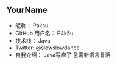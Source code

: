 ## YourName

- 昵称：  Paksu
- GitHub 用户名：  P4k5u
- 技术栈：  Java
- Twitter:   @slowslowdance
- 自我介绍：  Java写麻了 急需新语言复活
